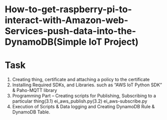 # How-to-get-raspberry-pi-to-interact-with-Amazon-web-Services-push-data-into-the-DynamoDB(Simple IoT Project)
# Task
 1. Creating thing, certificate and attaching a policy to the certificate
 2. Installing Required SDKs, and Libraries. such as “AWS IoT Python SDK” & Paho-MQTT library
 3. Programming Part – Creating scripts for Publishing, Subscribing to a particular thing(3.1) ei_aws_publish.py(3.2) ei_aws-subscribe.py
 4. Execution of Scripts & Data logging and Creating DynamoDB Rule & DynamoDB Table.

